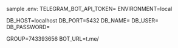 sample .env:
TELEGRAM_BOT_API_TOKEN=
ENVIRONMENT=local

DB_HOST=localhost
DB_PORT=5432
DB_NAME=
DB_USER=
DB_PASSWORD=


GROUP=743393656
BOT_URL=t.me/